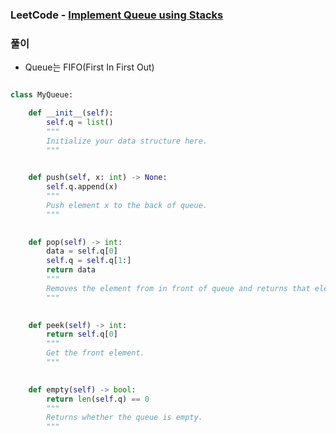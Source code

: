 ### LeetCode - [Implement Queue using Stacks](https://leetcode.com/problems/implement-queue-using-stacks/)

### 풀이

* Queue는 FIFO(First In First Out)

```Python

class MyQueue:

    def __init__(self):
        self.q = list()
        """
        Initialize your data structure here.
        """
        

    def push(self, x: int) -> None:
        self.q.append(x)
        """
        Push element x to the back of queue.
        """
        

    def pop(self) -> int:
        data = self.q[0]
        self.q = self.q[1:]
        return data
        """
        Removes the element from in front of queue and returns that element.
        """
        

    def peek(self) -> int:
        return self.q[0]
        """
        Get the front element.
        """
        

    def empty(self) -> bool:
        return len(self.q) == 0
        """
        Returns whether the queue is empty.
        """
    
```